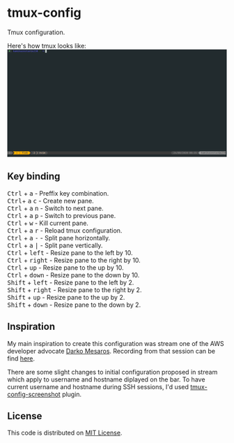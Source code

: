 # tmux-config

Tmux configuration.

Here's how tmux looks like:
![Tmux console screenshot](/images/tmux-config-screenshot.png)

## Key binding

<kbd>Ctrl</kbd> + <kbd>a</kbd> - Preffix key combination.\
<kbd>Ctrl</kbd>+ <kbd>a</kbd> <kbd>c</kbd> - Create new pane.\
<kbd>Ctrl</kbd> + <kbd>a</kbd> <kbd>n</kbd> - Switch to next pane.\
<kbd>Ctrl</kbd> + <kbd>a</kbd> <kbd>p</kbd> - Switch to previous pane.\
<kbd>Ctrl</kbd> + <kbd>w</kbd> - Kill current pane.\
<kbd>Ctrl</kbd> + <kbd>a</kbd> <kbd>r</kbd> - Reload tmux configuration.\
<kbd>Ctrl</kbd> + <kbd>a</kbd> <kbd>-</kbd>  - Split pane horizontally.\
<kbd>Ctrl</kbd> + <kbd>a</kbd> <kbd>|</kbd> - Split pane vertically.\
<kbd>Ctrl</kbd> + <kbd>left</kbd> - Resize pane to the left by 10.\
<kbd>Ctrl</kbd> + <kbd>right</kbd> - Resize pane to the right by 10.\
<kbd>Ctrl</kbd> + <kbd>up</kbd> - Resize pane to the up by 10.\
<kbd>Ctrl</kbd> + <kbd>down</kbd> - Resize pane to the down by 10.\
<kbd>Shift</kbd> + <kbd>left</kbd> - Resize pane to the left by 2.\
<kbd>Shift</kbd> + <kbd>right</kbd> - Resize pane to the right by 2.\
<kbd>Shift</kbd> + <kbd>up</kbd> - Resize pane to the up by 2.\
<kbd>Shift</kbd> + <kbd>down</kbd> - Resize pane to the down by 2.

## Inspiration

My main inspiration to create this configuration was stream one of the AWS developer advocate [Darko Mesaros](https://github.com/darko-mesaros).
Recording from that session can be find [here](https://www.youtube.com/watch?v=kPnYFsXml-I).

There are some slight changes to initial configuration proposed in stream which apply to username and hostname diplayed on the bar.
To have current username and hostname during SSH sessions, I'd used
[tmux-config-screenshot](https://github.com/soyuka/tmux-current-pane-hostname)
plugin.

## License
This code is distributed on [MIT License](/LICENSE).
